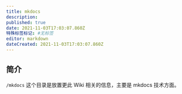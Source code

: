 ```yaml
---
title: mkdocs
description: 
published: true
date: 2021-11-03T17:03:07.860Z
特殊标签标记: #无标签
editor: markdown
dateCreated: 2021-11-03T17:03:07.860Z
---
```


## 简介

`/mkdocs` 这个目录是放置更此 Wiki 相关的信息，主要是 mkdocs 技术方面。
